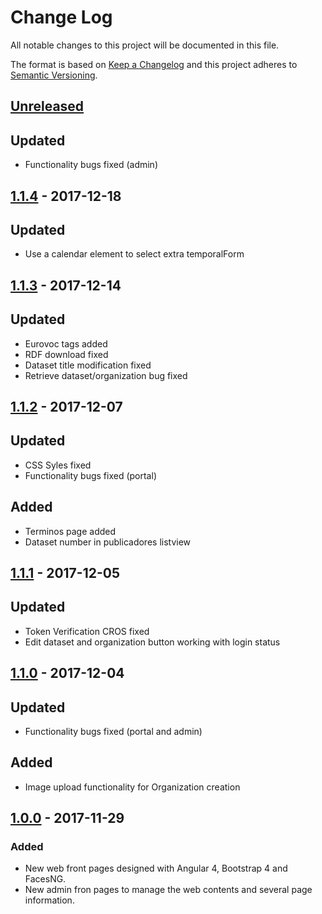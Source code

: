 # Change Log
All notable changes to this project will be documented in this file.

The format is based on [Keep a Changelog](http://keepachangelog.com/)
and this project adheres to [Semantic Versioning](http://semver.org/).

## [Unreleased]
## Updated
- Functionality bugs fixed (admin)


## [1.1.4] - 2017-12-18
## Updated
- Use a calendar element to select extra temporalForm

## [1.1.3] - 2017-12-14
## Updated
- Eurovoc tags added
- RDF download fixed
- Dataset title modification fixed
- Retrieve dataset/organization bug fixed

## [1.1.2] - 2017-12-07
## Updated
- CSS Syles fixed
- Functionality bugs fixed (portal)
## Added
- Terminos page added
- Dataset number in publicadores listview

## [1.1.1] - 2017-12-05
## Updated
- Token Verification CROS fixed
- Edit dataset and organization button working with login status

## [1.1.0] - 2017-12-04
## Updated
- Functionality bugs fixed (portal and admin)
## Added
- Image upload functionality for Organization creation

## [1.0.0] - 2017-11-29
### Added
- New web front pages designed with Angular 4, Bootstrap 4 and FacesNG.
- New admin fron pages to manage the web contents and several page information.


[Unreleased]: https://github.com/aragonopendata/AOD-Home/compare/master...develop
[1.1.4]: https://github.com/aragonopendata/AOD-Home/compare/v1.1.3...v1.1.4
[1.1.3]: https://github.com/aragonopendata/AOD-Home/compare/v1.1.2...v1.1.3
[1.1.2]: https://github.com/aragonopendata/AOD-Home/compare/v1.1.1...v1.1.2
[1.1.1]: https://github.com/aragonopendata/AOD-Home/compare/v1.1.0...v1.1.1
[1.1.0]: https://github.com/aragonopendata/AOD-Home/compare/v1.0.0...v1.1.0
[1.0.0]: https://github.com/aragonopendata/AOD-Home/releases/tag/v1.0.0
